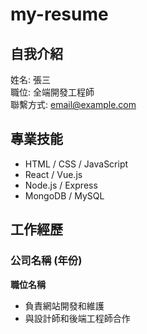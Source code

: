 # my-resume

## 自我介紹
姓名: 張三  
職位: 全端開發工程師  
聯繫方式: [email@example.com](mailto:email@example.com)  

## 專業技能
- HTML / CSS / JavaScript
- React / Vue.js
- Node.js / Express
- MongoDB / MySQL

## 工作經歷
### 公司名稱 (年份)
**職位名稱**  
- 負責網站開發和維護  
- 與設計師和後端工程師合作  

